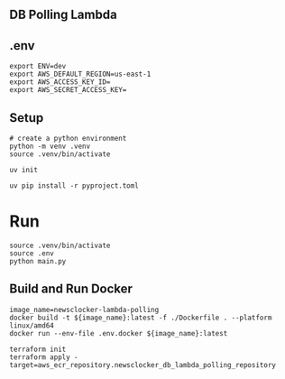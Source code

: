 ## DB Polling Lambda

## .env

```shell
export ENV=dev
export AWS_DEFAULT_REGION=us-east-1
export AWS_ACCESS_KEY_ID=
export AWS_SECRET_ACCESS_KEY=
```

## Setup
```shell
# create a python environment
python -m venv .venv
source .venv/bin/activate

uv init

uv pip install -r pyproject.toml
```

# Run
```shell
source .venv/bin/activate
source .env
python main.py
```


## Build and Run Docker
```shell
image_name=newsclocker-lambda-polling
docker build -t ${image_name}:latest -f ./Dockerfile . --platform linux/amd64
docker run --env-file .env.docker ${image_name}:latest
```

```shell
terraform init
terraform apply -target=aws_ecr_repository.newsclocker_db_lambda_polling_repository
```